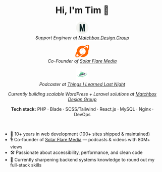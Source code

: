 <h1 align="center">Hi, I'm Tim 👋</h1>

<p align="center">
  <a href="https://matchboxdesigngroup.com">
    <img src="assets/imgs/matchbox-logo-mark-light.svg" alt="Matchbox Design Group" height="40"/>
  </a><br>
  <em>Support Engineer at <a href="https://matchboxdesigngroup.com">Matchbox Design Group</a></em>
</p>

<p align="center">
  <a href="https://solarflaremedia.com">
    <img src="assets/imgs/solarflare_Icon_Orange.svg" alt="Solar Flare Media" height="40"/>
  </a><br>
  <em>Co-Founder of <a href="https://solarflaremedia.com">Solar Flare Media</a></em>
</p>

<p align="center">
  <a href="https://www.tilln.com">
    <img src="assets/imgs/tilln_color.png" alt="Things I Learned Last Night Podcast" height="40"/>
  </a><br>
  <em>Podcaster at <a href="https://www.tilln.com">Things I Learned Last Night</a></em>
</p>

<p align="center">
  <em>Currently building scalable WordPress + Laravel solutions at 
  <a href="https://matchboxdesigngroup.com">Matchbox Design Group</a></em>
</p>

<p align="center">
  <strong>Tech stack:</strong> PHP · Blade · SCSS/Tailwind · React.js · MySQL · Nginx · DevOps
</p>

<br>

<ul>
  <li>🚀 10+ years in web development (100+ sites shipped & maintained)</li>
  <li>🎙️ Co-founder of <a href="https://solarflaremedia.com">Solar Flare Media</a> — podcasts & videos with 80M+ views</li>
  <li>🛠️ Passionate about accessibility, performance, and clean code</li>
  <li>🌱 Currently sharpening backend systems knowledge to round out my full-stack skills</li>
</ul>